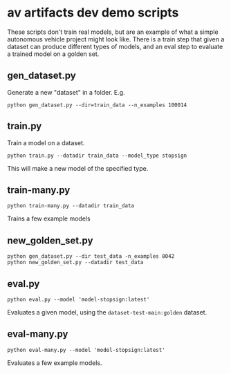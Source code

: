 # av artifacts dev demo scripts

These scripts don't train real models, but are an example of what a simple autonomous vehicle project might look like. There is a train step that given a dataset can produce different types of models, and an eval step to evaluate a trained model on a golden set.

## gen_dataset.py

Generate a new "dataset" in a folder. E.g.

```python gen_dataset.py --dir=train_data --n_examples 100014```

## train.py

Train a model on a dataset.

```python train.py --datadir train_data --model_type stopsign```

This will make a new model of the specified type.

## train-many.py

```python train-many.py --datadir train_data```

Trains a few example models

## new_golden_set.py

```
python gen_dataset.py --dir test_data -n_examples 8042
python new_golden_set.py --datadir test_data
```

## eval.py

```
python eval.py --model 'model-stopsign:latest'
```

Evaluates a given model, using the `dataset-test-main:golden` dataset.

## eval-many.py

```
python eval-many.py --model 'model-stopsign:latest'
```

Evaluates a few example models.